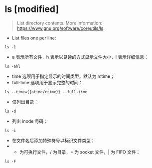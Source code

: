 # ls [modified]

> List directory contents.
> More information: <https://www.gnu.org/software/coreutils/ls>.

- List files one per line:

`ls -1`

- a 表示所有文件，h 表示以易读的方式显示文件大小，l 表示详细信息：

`ls -ahl`

- time 选项用于指定显示的时间类型，默认为 mtime；
- full-time 选项用于显示完整的时间：

`ls --time={{atime/ctime}} --full-time`

- 仅列出目录：

`ls -d`

- 列出 inode 号码：

`ls -i`

- 在文件名后添加特殊符号以标识文件类型；
- * 为可执行文件，/ 为目录，= 为 socket 文件，| 为 FIFO 文件：

`ls -F`
